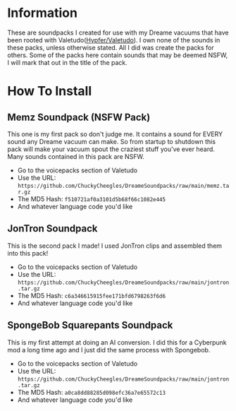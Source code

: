# Information
These are soundpacks I created for use with my Dreame vacuums that have been rooted with Valetudo([Hypfer/Valetudo](https://github.com/Hypfer/Valetudo)). I own none of the sounds in these packs, unless otherwise stated. All I did was create the packs for others. Some of the packs here contain sounds that may be deemed NSFW, I will mark that out in the title of the pack.
# How To Install
## Memz Soundpack (NSFW Pack)
This one is my first pack so don't judge me. It contains a sound for EVERY sound any Dreame vacuum can make. So from startup to shutdown this pack will make your vacuum spout the craziest stuff you've ever heard. Many sounds contained in this pack are NSFW.
- Go to the voicepacks section of Valetudo
- Use the URL: ```https://github.com/ChuckyCheegles/DreameSoundpacks/raw/main/memz.tar.gz```
- The MD5 Hash: ```f510721af0a3101d5b68f66c1082e445```
- And whatever language code you'd like
## JonTron Soundpack
This is the second pack I made! I used JonTron clips and assembled them into this pack! 
- Go to the voicepacks section of Valetudo
- Use the URL: ```https://github.com/ChuckyCheegles/DreameSoundpacks/raw/main/jontron.tar.gz```
- The MD5 Hash: ```c6a346615915fee171bfd6798263f6d6```
- And whatever language code you'd like
## SpongeBob Squarepants Soundpack
This is my first attempt at doing an AI conversion. I did this for a Cyberpunk mod a long time ago and I just did the same process with Spongebob.
- Go to the voicepacks section of Valetudo
- Use the URL: ```https://github.com/ChuckyCheegles/DreameSoundpacks/raw/main/jontron.tar.gz```
- The MD5 Hash: ```a0ca8dd88285d098efc36a7e65572c13```
- And whatever language code you'd like
